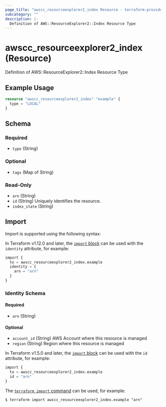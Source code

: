 ```yaml
---
page_title: "awscc_resourceexplorer2_index Resource - terraform-provider-awscc"
subcategory: ""
description: |-
  Definition of AWS::ResourceExplorer2::Index Resource Type
---
```


# awscc_resourceexplorer2_index (Resource)

Definition of AWS::ResourceExplorer2::Index Resource Type

## Example Usage

```terraform
resource "awscc_resourceexplorer2_index" "example" {
  type = "LOCAL"
}
```

<!-- schema generated by tfplugindocs -->
## Schema

### Required

- `type` (String)

### Optional

- `tags` (Map of String)

### Read-Only

- `arn` (String)
- `id` (String) Uniquely identifies the resource.
- `index_state` (String)

## Import

Import is supported using the following syntax:

In Terraform v1.12.0 and later, the [`import` block](https://developer.hashicorp.com/terraform/language/import) can be used with the `identity` attribute, for example:

```terraform
import {
  to = awscc_resourceexplorer2_index.example
  identity = {
    arn = "arn"
  }
}
```

<!-- schema generated by tfplugindocs -->
### Identity Schema

#### Required

- `arn` (String)

#### Optional

- `account_id` (String) AWS Account where this resource is managed
- `region` (String) Region where this resource is managed

In Terraform v1.5.0 and later, the [`import` block](https://developer.hashicorp.com/terraform/language/import) can be used with the `id` attribute, for example:

```terraform
import {
  to = awscc_resourceexplorer2_index.example
  id = "arn"
}
```

The [`terraform import` command](https://developer.hashicorp.com/terraform/cli/commands/import) can be used, for example:

```shell
$ terraform import awscc_resourceexplorer2_index.example "arn"
```